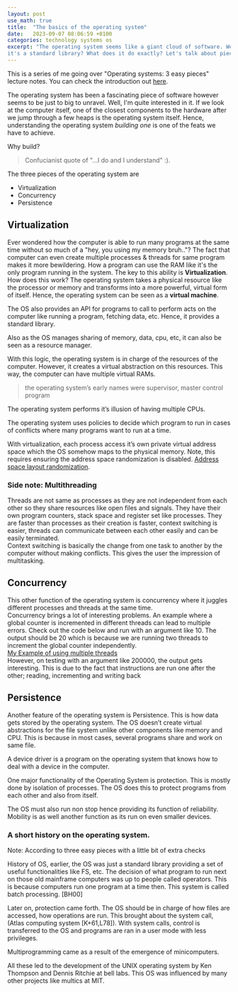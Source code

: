 ```yaml
---
layout: post
use_math: true
title:  "The basics of the operating system"
date:   2023-09-07 08:06:59 +0100
categories: technology systems os
excerpt: "The operating system seems like a giant cloud of software. Well, maybe it is. What if I say
it's a standard library? What does it do exactly? Let's talk about pieces of the operating system"
---
```


This is a series of me going over "Operating systems: 3 easy pieces" lecture notes. You can check 
the introduction out [here](https://pages.cs.wisc.edu/~remzi/Classes/537/Spring2018/Book/).

The operating system has been a fascinating piece of software however seems to be just to big to unravel. Well, I'm
quite interested in it. If we look at the computer itself, one of the closest components to the hardware after we jump through a few heaps is 
the operating system itself. Hence, understanding the operating system *building one* is one of the feats we have to achieve. 

Why build?
>Confucianist quote of "...I do and I understand" :). 

The three pieces of the operating system are 
- Virtualization
- Concurrency
- Persistence

## Virtualization
Ever wondered how the computer is able to run many programs at the same time without so much of a "hey, you using my memory bruh.."? The fact that 
computer can even create multiple processes & threads for same program makes it more bewildering. How a program can use the RAM like it's the 
only program running in the system. The key to this ability is **Virtualization**. 
How does this work?
The operating system takes a physical resource like the processor or memory and transforms into a more powerful, virtual form of itself. Hence, the operating system can be seen as a __virtual machine__.

The OS also provides an API for programs to call to perform acts on the computer like running a program, fetching data, etc.
Hence, it provides a standard library.

Also as the OS manages sharing of memory, data, cpu, etc, it can also be seen as a resource manager.

With this logic, the operating system is in charge of the resources of the computer. However, it creates a virtual abstraction on this resources.
This way, the computer can have multiple virtual RAMs. 

> the operating system’s early names were supervisor, master control program

The operating system performs it’s illusion of having multiple CPUs.

The operating system uses policies to decide which program to run in cases of conflicts where many programs want to run at a time.

With virtualization, each process access it’s own private virtual address space which the OS somehow maps to the physical memory. Note, this requires ensuring the address space randomization is disabled. [Address space layout randomization](https://www.ibm.com/docs/en/zos/2.4.0?topic=overview-address-space-layout-randomization).

### Side note: Multithreading

Threads are not same as processes as they are not independent from each other so they share resources like open files and signals. They have their own program counters, stack space and register set like processes. 
They are faster than processes as their creation is faster, context switching is easier, threads can communicate between each other easily and can be easily terminated.  
Context switching is basically the change from one task to another by the computer without making conflicts. This gives the user the impression of multitasking.



## Concurrency
This other function of the operating system is concurrency where it juggles different processes and threads at the same time.  
Concurrency brings a lot of interesting problems. An example where a global counter is incremented in different threads can lead to multiple errors. Check out the code below and run with an argument like 10. The output should be 20 which is because we are running two threads to increment the global counter independently.  
[My Example of using multiple threads](https://github.com/xpanvictor/os_learning/blob/master/learning_c/concurrency/main.c)  
However, on testing with an argument like 200000, the output gets interesting. This is due to the fact that instructions are run one after the other; reading, incrementing and writing back



## Persistence
Another feature of the operating system is Persistence. This is how data gets stored by the operating system. The OS doesn’t create virtual abstractions for the file system unlike other components like memory and CPU. This is because in most cases, several programs share and work on same file.

A device driver is a program on the operating system that knows how to deal with a device in the computer.

One major functionality of the Operating System is protection. This is mostly done by isolation of processes. The OS does this to protect programs from each other and also from itself.

The OS must also run non stop hence providing its function of reliability. Mobility is as well another function as its run on even smaller devices.


### A short history on the operating system.
Note: According to three easy pieces with a little bit of extra checks

History of OS, earlier, the OS was just a standard library providing a set of useful functionalities like FS, etc. The decision of what program to run next on those old mainframe computers was up to people called operators. This is because computers run one program at a time then. This system is called batch processing. [BH00]

Later on, protection came forth. The OS should be in charge of how files are accessed, how operations are run. This brought about the system call, (Atlas computing system [K+61,L78]). With system calls, control is transferred to the OS and programs are ran in a user mode with less privileges. 

Multiprogramming came as a result of the emergence of minicomputers. 

All these led to the development of the UNIX operating system by Ken Thompson and Dennis Ritchie at bell labs. This OS was influenced by many other projects like multics at MIT.
